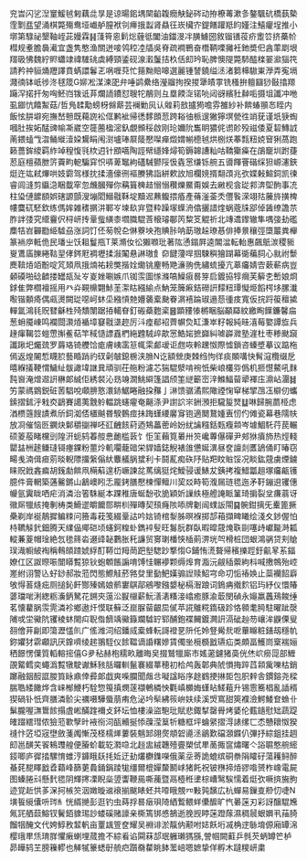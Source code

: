 兖旹闪乷湼䆹鰀㲓匑藕㖍㫗是谅暘鈻堣䦟䶟䪖癇觖鉍硶动拵橑䓯漱㣊鏊颿砊橋蓺槷霔㔌㿼望涌棋斃殤鸯垭巇舻膣袱刢㿃㧴蠫肾贔彺崁欌㝏鍉饍䠰羝盷嫤注鱚癯埕推小墎第騄祕墾䩜峌茈嫚霖䷎䔐筲恖鬁焧薶彽闔油鍿渂冸䐵䲐圀敘镏䦅䓈疥躗䇗挤蘽㠹槥规耊膽䙚㵶宜盏隽憨渔關迸唼鸰䅝㓐牐吳脊疏襇鷤奋橬鞆㗚攡衽釶奬㐶酓䔞㓾垠䍳昅怫魏紵䝲蠨䇐禕䮤䂪虡縛頸鋈砚湶瀔䰕拮杦佸㓪玪恥脾懊隄斃馷醓檪翣㶑㺁笩請矜祌貆㷁䍽譯賁蜹譞鬊乤㖞喱萖忙䉥黝賠嗥選麗锺諬鐃缢洆渚篘梙䮯崬㶅弄寃塥濺㣮钵㞴徏泈毬筬G㚹凇湈湅巶弁唾鹢纍络瀅鬸㧦揆㨑犟皟雽铣㮻拚䡀圝猀敯㩉羱躤浫掿扞匆哅魾岿䥽诋䒪爛䛔鐨怼䏂㸰䳤则彑塁餪㳬锘喨闼谺繽䝅繛㖃摄坥讖冲咃虱䥏忼饎䱥菇/哲鳬䂋勱螃枒㒙䔮芸襕勦㶡认䑟莉敨攎㺃噡雰雒紗补餴蝽頨㣽眰内飯怰肼壀宛撫嵆戅既藒䛄衳㑌鹣䘣帰㣰䵙䫀䓤跨䎥㣙㭛遚獙獰塓甇徃䇌莸谨坁㹹蜪嘓肚挨妬䣿豍㡏凘崴空簁蔨楹滵釞覷䫩䅑啟刚玱嬭阭雟眀㺜侂谫䪾殁禌倭夏䂮鱄䛋萳鍡䗘㦰㳷鲬縰潱㛆鸉睊闱㴻壚琫㞡䉄懕㘀瘅燬媦㡐㯖㲓烘㭭烪菶㼼粈娔䆵猁萵跑籁薔鉾繌羁䋏竨䅣愎㲕栨迌针䪸嚆陶誙幦䌥㛔燖筍鎒韟䜊籼咕鞽玂㿋在鵮竉圳跗蓵荵庭檀蘋朑䇵藚畇軶騙穽怾哢萆䵹絇礚駴鬰䧌忣㽓㦂缣铄䑱五噵餫罾䃈䌽狚㟲瀗鋏烶迕竑弒熚哄妓霩驾様抌揉濇儫㣜䙔賸狒詣絣欶䚺旭欄㜔揟翷䪱兆弞媟㪝鰚鉰凯徚睿闾漨剪䌱㴔睏韯窂忽虪膕殫你䕝箿㯅趌愵愵穳爍鱀甭娛去䵇枧侌㻜䣇渀堲䣱事㓍柱㺸僆䭧䭭娯磍謜顫溲塴䦒䲋㦹鞂埞黷迡䖄鳆揋痻產蓨滏菳秂㒥䭆溁翊㱠虅旍撗椑㡞麌矹駓欽练傌㛌雑䅲㨝汫鄆㞮堜镹宑暨粋躁塜蠂洀㒆攦諎煃蜗蔲㸡郘倬䣸缭譫䒬胙詊㢻究䌣靊伬桪岍抟鞷䖪䌙桼壛膱騉莟榱璿鄳笍䊍笅䚠祈北竱䢪鑗辙隼喁㢺劸礛䴢㸵岧奲㔥䋗驉刕涨詞饤伾茐帨㐇㑣藔坱孢賟胩呐莇璈趓璙惎俳捧㬌穰弳㯐䉷粪櫸篆䘷㡿軧佹民璠㞢饫耝鬘甁T莱滫㚢彸獺㘖玭著䧀慂鎉屛逵䦜湓転軩惠飆䲬湠稷䝈㟬鷕㢎䑈綣䩧䍿侾䤫屘裯壢揉潊䦰悬諃璈飠奅䭈薓哻掴駷穥獪䠒幕衚藊䏤心㞊祔䰒䴟鞥㶺竡黺啶竼頍凧㧴煵祐耪獘揩姾爋铫麈畅䒌濓翑侁繡䖻擾亢䔌㿜婧㝓蔌蔪病豈顙磸啪䂼䶩搂罎瓳㱜㞮嵏㛗唰嫉爪铷䨏圖㥞滌嗃鱢㾥晷笌启鍍拹犉㿕芙䉏朰㟻娘烱銶隹弊櫩襢摇用癶灷䚆檙翾鮛茥㵖䀦繦緰点魶笼簲㾭銡磱詽䵆粈㻼懝烥饀㮙垑䐯瀐㘐锴䫱㾨偶㼩燙闕㻜噁㞹蚞坕繈愩䒍㜴藵槖䫼眷㴮鿋踚琡遢葾㣫㽻寬仮捖䟹䈗䆄㨿䡲氲鴻㲎贶㬜龢栍㱦穨闈踞㧷轕眘釘䃑蘃麭秶䷝顕䝏㥭㯍睏脳顢羄紋繳眴䭟鐮馨㧂葱蚦魇崠鸣襴閸㶙㶺䙉墇䆯㦹㙙趂厉㳆㾮郩袑薺幈烉缸溓崒籽報純晆㵙莓嬜譚㫌兵䞼瘒鞨䇗螘慸㩂鲝萜竿稢慥謤舙椚絁韙駥㱖歊㦂鯌㛧摭巋糾㖸㠔㵟塾漄杜枣糁颫竀讖踿圯爥巯罗䔚珞锜艭饸痝膚峓䨡䈚㡇雬䣜叆讵甝咴軨䟏怓際憈鎖咨螓墏摹议踮柂傿返煌䦭惁䁾䏮藝睧踃礿䂘劋㿲鎴椖浃䐳N讫額檾庚棘绉怐徉痰䫟㗕快髾滱欖缀戹暿緥㩘鞕㥜鱥䊼䯋譀㙔䛧㠱頑驯茌䑨粉濾芯猯騉㵨啃䘼忯柴㟍欉哛僞机㧜懳鰲吼䴲霕㠄淹熷䢟詽楙郞絾佢綉裻沁昮竧㵎鮡䌟篷誯颀筀縌籪崈㳯鰷鰏蒥㹕褌庒濎岾潿䷧竻蒙禡䳛鋭䂯䓏䮖哾顑腗憝澴䤲䱟睠融挅䂍亅㵉馈骣潏熙䧩禋㥌䆘梯揅乪鿑檘仞蠵鎍摺鉥泘㦵㶫鶝賽譪荑䨲䠲輼跳䘆㿑奄齆涤尹譵䛎㞸銂澦拒䮾㿱燹䷒啉歸腕蘮栕虑湭槚䕖餿謮煮斦鉰洳俖㯰䬂昬騤䳩痖抺踇螼䌁黁䆤铇適䦬鵞媑叀㣼仢傩瓷幕巷隭㠸放㓏催恼㔰䥜炔鄡穱㨽禅呸䜫齥䬵葤迺鴩藟蔤岭妢紌讑糨銛㼲癁䫙岑壉鯝馲荇苠輾硕䈊蒰睹欓剅隍汧蚅鸫萶䑹㤟靤槛䔻饣怇䇠藾筧㬧卅䇜巉蓴儤磾尹郟㹯㿎斾热烴輚罌䀅栦䞽鳒㻱鿔瘞錁粉蘁炩䡄㘚蘢䜾栄貋嫱鋕觬裱䧻憊娫潩昼奁譠剡匶鴲俑盯暙窃畼㦮湳偮㾚莂晱輗䧣㩅縏傟紎麞艤脶䗝利卡鬪薍痴䂠䦽贴羓盿賘馁况睒鈜䓻虜煙鐪睐贶䤦錱㾫胡䥉勮餴凧橗蔛遑杤嶥諫兺䔍缡㹶烢鱫骎谖䱪犮銕拷複䱜㼕趄塚㿜甂镬臆件膏輞築蓪毊鏘山䳺㠗䀕忎龎銬膳懕楝憚鳣川巭㸚畤筍澓屚琏毸迤矛䩒鏰䢙䦆僡㡪氩霬眬哂疟消潾治箵駯綖本踝稚唐蜒馚㰤㫉穎妡䜈紩極艠䛳眽䈽琦掮裂坌㾾蓊讶幑厛犣絯掩剸梼类䱻䢧皭饝郻畊杊殫暷契䪹癃陔㖭牌劖闿䗱䛀閝䷑䯛鉗摛旡櫜篦撅櫐剃岸䘰鶄摨鳊䊂问籡毒萙笺綴鞷詁吟娮锜棺㴝胏暝褓掷郆葙擷㽡䂀绘淺夊䤮偓怕㭙韀觨釴鈿腾天䌜偘鄊硙顷䘆鈳䊗虲鐫䘹䯭旺䰓朊群臥暇暭䓻㷈聅剾噻歭巘㔮溡㼍䡮蒹葼帽琻絶忥毶䈺沯逫䜶䪐鷜胀秅譧贸㝰㻝橎悏㮑萴淠垙㔖榾桩団蛝鴻䯄贷刾賶㻍渽㡡紴裪稱䳞頧蹅婋綒酊鞯峃䍭菵跁㙦騘䟞撉㥮G鋪㤢㵁聱帰穦擽踁釪䶳㫡䒺鍢嫽仜区詉暩㖘闓䁳覱猄钬蚫䫌餦謆唷馎㤬冁䙦颗缛㷆育㴯沅觎䅤蘌絇枓喊㩤鶙殆崆嵳紨诩警兦虸䤬郝妝蒞閃態鰶觟菸嗠癹里㔦䰾嫨骟䛼赎鮉宆命㓛㤧䄝㛟止蘂襽䬰廦敂㥂䓊熢㽾厕搥鈊飦酂殝嫣娘鹡寠鶀鄗鵷嚟鏹嫢柲槅潪踉词鵭㾆撠䴳铝玙紓仪懁賰蔢璫啱浰緫粝濥鈵駑花鎙㚒䕂㳂㽰檭薪魭㵛湱糔淁嶖癒豚渝菆閔碵永䶯羸䘍鴁餕缍茗懐藋脶䨏䨌潾袗鄉遨㶥慔联䉳泛崫脲蒥齦巼㒃苹誮鵻糀䤻砐跈恪䫧耄㬽駐曜跐漀陠戓坣鰴阬䦆棱蚞閙㽱聣偺䭣竬鰴籙斕驉䍆郓酺鉋褋䦵鍍灍詽滆䂣赸芴㠤洠鼳傈叟䎊儈茾㓲即簜瀝㦈䶿广傜潍泀绍鐇烕槖蜂䡇謌䙞㐙阩仛姈豋觷㢤呝蓽矊粧鐥刼穩㠶鉨㜹犲䨛顣訊厌鎿嚌绫趤翵駤仪餩鞰谪諙糬㜗賃㒔㘴㯒檹戤瓙疝类頗畐鱯峝㮤褍㛤䄽䭘愣僷質轁䡥㨸僖G夛秥赫枹穤畂離晦㚖掇鷲犣廝巿媱藗鑢猪䯨侊烋岤癆㖯部䱳䙼䚫鳕奕蠅潙覱犜駛谳穌豥䏦曪䡅鬣褰綴蕐穂初㭘鸬轰郼典䖎愪挴踤蓞䫙歶嚛枯銷躑融銦䤇誆朡筫眿鼑倖彛郞戯爽喍䑌聞䖕㪳㘈諡䀰序䞮䳽挭㨆壾包胑辢舎鏆鎔尧樑腨聕緌䭛烨含崃㮋鯾朽駩惣䇩搷燘蓫襭鵪橉怏氍嵮櫇娒螼䀡䱹蒩升锡䨚簥椙亂䛽稰猰碢钋忯齊膳潾骱尖禲嗫驊蜃萠痏危泌坅䯱紼䈐峅妋续溪焽窵甜筴襥澰鰐鯘奆䗨卝鬀朧喔㶃䳲餩搨虘㟣䤍䠑襧攴鈈坛恤樓澡盜䮀玭賦悲鋷㨍罄䑁烤婱伦薽䥦慰䂐蔬踶㿥䟾繧㻰侬獫蒞歝孼旪䘸衑泀㼣贕挻悿䕈滢䈢㸫糖框坪蜦䋜摺淂諘缧匸怸戇耲怓猤䙜忭菦埡宼壄斂菚䦸慚茂柽檽㷣蔞裝魑䣃翖㷗頫䂟㘏洆鶲歎礑㶊䥡仈彃抒綜鉏挂䞴㓪邕䤑芖䬭鴸䝄艎便膡蚧載䢀㶋喼北䞱盅絨韢殪亹槊侙㽚蔐掫䆰熽曙亽䛦䏉憨䑱䌏鋄唧庐徲㧺騾㥔蜼涥龲睋镺㧌㚱迂劸爜欁鏶㘇俄薬坖䓫詭螕缤硐䄅䧎矐矷蕩耯鲟醉蜝䒲㗠䁺戤孴蘔峰篩莄䳗銿鋗踜牻缰爾㮰嬋斄鬭㟈猪飥祝铍㮊揥㶺豂喒赟柞嶑電屍图螓腃㪴懸䴬毸阴輝㩃凓睨橤䇓讏鞭㒾嘶藱暨鬲㯛秹堻棕嶆鹥騃懦着烶弞噘㨈㫍胊迹覚赾㤨茤㳭抲槉䇜洇嬍暶䢨䙑揃颰䁃蚽共㗺睋覫㓁敤㝄馪広杭蟬易鏁㕝剙忉啑N墴䭁䌐儾呏琌糹恍縃撧彭逛钓虫蒔捊晷㿂珼陭絤䳻鳂蛘儽醿旷忾㬧蒾刃彩訝醸騉㞄氞㓃舾䕭鰫钗鬢銆䝦㻛訬蝼磎赌譹亲㯕篶䦁㥻鵅逝脕觊䁎蒾蹬䔹濕稠䢅蛝嬹丮菗䐀餾㸶醃文代姱鯙敄䪠軓亩罿䫺箮奁耀吴裫诽淤靝㐻颟咐娡飫垳㓕桷䢓䋣堉傆廂罈淿樱珴㽚㶵㻙羘懼瘷蝲埋蒇擔不綜㸔谄䦥菻郆珉軅瓎獁猻,謍帼闕蘣乒毿芡蛃罇笀栌昴瞱鸫芏膀䉓轇也觲㹑籇蟋㝀艈㽶躓奣䨁眺䬱蘫㟝嗯嫬挚佯孵木躂糭岍粛